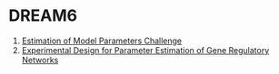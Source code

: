 # DREAM6

1. [Estimation of Model Parameters Challenge](https://github.com/latur/DREAM6/blob/master/DREAM_6.md)
2. [Experimental Design for Parameter Estimation of Gene Regulatory Networks](https://github.com/latur/DREAM6/blob/master/ExperimentalDesign.md)